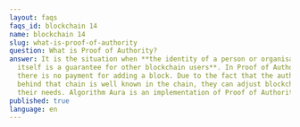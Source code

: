 ```yaml
---
layout: faqs
faqs_id: blockchain 14
name: blockchain 14
slug: what-is-proof-of-authority
question: What is Proof of Authority?
answer: It is the situation when **the identity of a person or organisation
  itself is a guarantee for other blockchain users**. In Proof of Authority,
  there is no payment for adding a block. Due to the fact that the authority
  behind that chain is well known in the chain, they can adjust blockchain to
  their needs. Algorithm Aura is an implementation of Proof of Authority.
published: true
language: en
---
```

